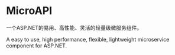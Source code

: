 # MicroAPI

一个ASP.NET的易用、高性能、灵活的轻量级微服务组件。

A easy to use, high performance, flexible, lightweight microservice component for ASP.NET.
